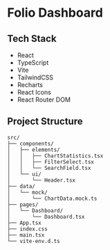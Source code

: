# Folio Dashboard

## Tech Stack

- React
- TypeScript
- Vite
- TailwindCSS
- Recharts
- React Icons
- React Router DOM

## Project Structure

```text
src/
├── components/
│   ├── elements/
│   │   ├── ChartStatistics.tsx
│   │   ├── FilterSelect.tsx
│   │   └── SearchField.tsx
│   └── ui/
│       └── Header.tsx
├── data/
│   └── mock/
│       └── ChartData.mock.ts
├── pages/
│   └── Dashboard/
│       └── Dashboard.tsx
├── App.tsx
├── index.css
├── main.tsx
└── vite-env.d.ts
```

